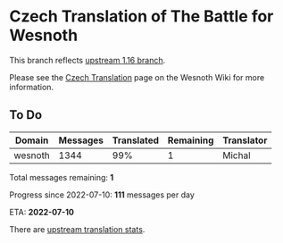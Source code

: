 # Czech Translation of The Battle for Wesnoth

This branch reflects [upstream 1.16 branch](https://github.com/wesnoth/wesnoth/tree/1.16).

Please see the [Czech Translation](https://wiki.wesnoth.org/CzechTranslation) page on the Wesnoth Wiki for more information.

## To Do

Domain | Messages | Translated | Remaining | Translator
------ | -------- | ---------- | --------- | ----------
wesnoth | 1344 | 99% | 1 | Michal

Total messages remaining: **1**

Progress since 2022-07-10: **111** messages per day

ETA: **2022-07-10**

There are [upstream translation stats](https://www.wesnoth.org/gettext/?view=langs&version=branch&lang=cs).
